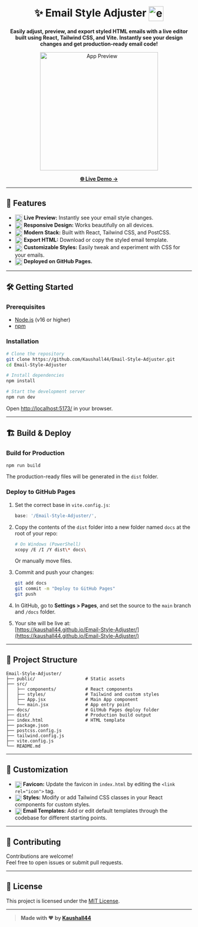 <h1 align="center">✨ Email Style Adjuster <img src="https://cdn.jsdelivr.net/gh/twitter/twemoji@14.0.2/assets/72x72/1f4e7.png" width="40" style="vertical-align:middle; animation: bounce 1s infinite alternate;" alt="email"/></h1>

<p align="center"><b>
Easily adjust, preview, and export styled HTML emails with a live editor built using React, Tailwind CSS, and Vite. Instantly see your design changes and get production-ready email code!
</b></p>

<p align="center">
  <img src="https://i.ibb.co/8gDHFKCn/preview-1815.jpg" width="320" alt="App Preview" />
</p>

<p align="center">
  <a href="https://kaushall44.github.io/Email-Style-Adjuster/"><strong>🌐 Live Demo &rarr;</strong></a>
</p>

---

## 🚀 Features

- <img src="https://cdn.jsdelivr.net/gh/twitter/twemoji@14.0.2/assets/72x72/1f680.png" width="20" style="vertical-align:middle;"/> **Live Preview:** Instantly see your email style changes.
- <img src="https://cdn.jsdelivr.net/gh/twitter/twemoji@14.0.2/assets/72x72/1f4bb.png" width="20" style="vertical-align:middle;"/> **Responsive Design:** Works beautifully on all devices.
- <img src="https://cdn.jsdelivr.net/gh/twitter/twemoji@14.0.2/assets/72x72/1f9d1-200d-1f4bb.png" width="20" style="vertical-align:middle;"/> **Modern Stack:** Built with React, Tailwind CSS, and PostCSS.
- <img src="https://cdn.jsdelivr.net/gh/twitter/twemoji@14.0.2/assets/72x72/1f4e5.png" width="20" style="vertical-align:middle;"/> **Export HTML:** Download or copy the styled email template.
- <img src="https://cdn.jsdelivr.net/gh/twitter/twemoji@14.0.2/assets/72x72/1f6e0.png" width="20" style="vertical-align:middle;"/> **Customizable Styles:** Easily tweak and experiment with CSS for your emails.
- <img src="https://cdn.jsdelivr.net/gh/twitter/twemoji@14.0.2/assets/72x72/1f310.png" width="20" style="vertical-align:middle;"/> **Deployed on GitHub Pages.**

---

## 🛠️ Getting Started

### Prerequisites

- [Node.js](https://nodejs.org/) (v16 or higher)
- [npm](https://www.npmjs.com/)

### Installation

```sh
# Clone the repository
git clone https://github.com/Kaushall44/Email-Style-Adjuster.git
cd Email-Style-Adjuster

# Install dependencies
npm install

# Start the development server
npm run dev
```

Open [http://localhost:5173/](http://localhost:5173/) in your browser.

---

## 🏗️ Build & Deploy

### Build for Production

```sh
npm run build
```

The production-ready files will be generated in the `dist` folder.

### Deploy to GitHub Pages

1. Set the correct base in `vite.config.js`:
    ```js
    base: '/Email-Style-Adjuster/',
    ```
2. Copy the contents of the `dist` folder into a new folder named `docs` at the root of your repo:
    ```sh
    # On Windows (PowerShell)
    xcopy /E /I /Y dist\* docs\
    ```
    Or manually move files.

3. Commit and push your changes:
    ```sh
    git add docs
    git commit -m "Deploy to GitHub Pages"
    git push
    ```

4. In GitHub, go to **Settings > Pages**, and set the source to the `main` branch and `/docs` folder.

5. Your site will be live at:  
   [https://kaushall44.github.io/Email-Style-Adjuster/](https://kaushall44.github.io/Email-Style-Adjuster/)

---

## 📁 Project Structure

```
Email-Style-Adjuster/
├── public/                   # Static assets
├── src/
│   ├── components/           # React components
│   ├── styles/               # Tailwind and custom styles
│   ├── App.jsx               # Main App component
│   └── main.jsx              # App entry point
├── docs/                     # GitHub Pages deploy folder
├── dist/                     # Production build output
├── index.html                # HTML template
├── package.json
├── postcss.config.js
├── tailwind.config.js
├── vite.config.js
└── README.md
```

---

## 🎨 Customization

- <img src="https://cdn.jsdelivr.net/gh/twitter/twemoji@14.0.2/assets/72x72/1f4e3.png" width="18" style="vertical-align:middle;"/> **Favicon:** Update the favicon in `index.html` by editing the `<link rel="icon">` tag.
- <img src="https://cdn.jsdelivr.net/gh/twitter/twemoji@14.0.2/assets/72x72/1f3a8.png" width="18" style="vertical-align:middle;"/> **Styles:** Modify or add Tailwind CSS classes in your React components for custom styles.
- <img src="https://cdn.jsdelivr.net/gh/twitter/twemoji@14.0.2/assets/72x72/1f527.png" width="18" style="vertical-align:middle;"/> **Email Templates:** Add or edit default templates through the codebase for different starting points.

---

## 🤝 Contributing

Contributions are welcome!  
Feel free to open issues or submit pull requests.

---

## 📄 License

This project is licensed under the [MIT License](LICENSE).

---

> **Made with ❤️ by [Kaushall44](https://github.com/Kaushall44)**
